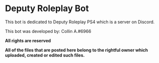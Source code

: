 # Deputy Roleplay Bot


This bot is dedicated to Deputy Roleplay PS4 which is a server on Discord.

This bot was developed by: Collin A.#6966




**All rights are reserved**

**All of the files that are posted here belong to the rightful owner which uploaded, created or edited such files.**
